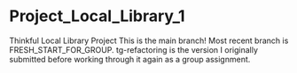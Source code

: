 # Project_Local_Library_1
Thinkful Local Library Project
This is the main branch! Most recent branch is FRESH_START_FOR_GROUP. 
tg-refactoring is the version I originally submitted before working through it again as a group assignment.
